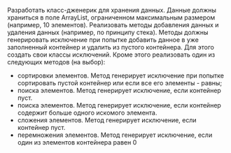 Разработать класс-дженерик для хранения данных. 
Данные должны храниться в поле ArrayList, ограниченном максимальным размером (например, 10 элементов). 
Реализовать методы добавления данных и удаления данных (например, по принципу стека). 
Методы должны генерировать исключение при попытке добавить данное в уже заполненный контейнер и удалить из пустого контейнера. 
Для этого создать свои классы исключений. 
Кроме этого реализовать один из следующих методов (на выбор):
* сортировки элементов. Метод генерирует исключение при попытке сортировать пустой контейнер или если все его элементы - равны;
* поиска элементов. Метод генерирует исключение, если контейнер пуст.
* поиска элементов. Метод генерирует исключение, если контейнер содержит больше одного искомого элемента.
* сложения элементов. Метод генерирует исключение, если контейнер пуст.
* перемножения элементов. Метод генерирует исключение, если один из элементов контейнера равен 0
 
 